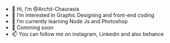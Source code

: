 - 👋 Hi, I’m @Archit-Chaurasia
- 👀 I’m interested in Graphic Designing and front-end coding
- 🌱 I’m currently learning Node Js and Photoshop
- 💞️ Comming soon
- 📫 You can follow me on instagram, Linkedin and also behance

<!---
MR-C0DER/MR-C0DER is a ✨ special ✨ repository because its `README.md` (this file) appears on your GitHub profile.
You can click the Preview link to take a look at your changes.
--->
